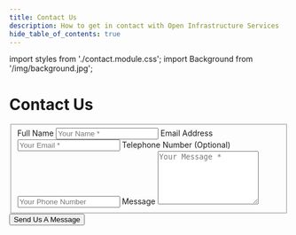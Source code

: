 ```yaml
---
title: Contact Us
description: How to get in contact with Open Infrastructure Services
hide_table_of_contents: true
---
```


import styles from './contact.module.css';
import Background from '/img/background.jpg';

<div id="herobanner"
  style={{
    width: "100%",
    height: "360px",
    justifyContent: "center",
    alignItems: "center",
    display: "flex",
    backgroundImage: `url(${Background})`,
    backgroundRepeat: "norepeat",
    marginBottom: "50px",
  }} >
  <h1 className={styles.headertext}> Contact Us </h1>
</div>

<form id="fs-frm" name="complaint-form" accept-charset="utf-8" action="https://formspree.io/f/xayzqnpq" method="post">
  <fieldset id="fs-frm-inputs">
    <label for="full-name">Full Name</label>
    <input type="text" name="name" id="full-name" placeholder="Your Name *" required="" />
    <label for="email-address">Email Address</label>
    <input type="email" name="_replyto" id="email-address" placeholder="Your Email *" required="" />
    <label for="telephone">Telephone Number (Optional)</label>
    <input type="telephone" name="telephone" id="telephone" placeholder="Your Phone Number" />
    <label for="message">Message</label>
    <textarea rows="6" name="message" id="message" placeholder="Your Message *" required=""></textarea>
    <input type="hidden" name="_subject" id="email-subject" value="Contact Form Submission" />
  </fieldset>
  <input type="submit" value="Send Us A Message" />
</form>
